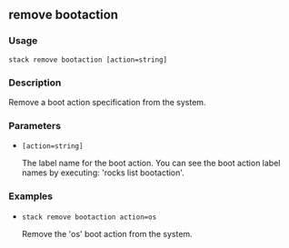 ## remove bootaction

### Usage

`stack remove bootaction [action=string]`

### Description

Remove a boot action specification from the system.

### Parameters
* `[action=string]`

   The label name for the boot action. You can see the boot action label
	names by executing: 'rocks list bootaction'.

### Examples

* `stack remove bootaction action=os`

   Remove the 'os' boot action from the system.



